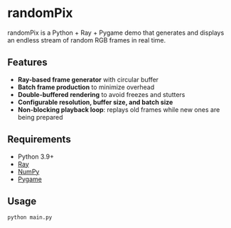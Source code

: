 
# randomPix

randomPix is a Python + Ray + Pygame demo that generates and displays an endless stream of random RGB frames in real time.

## Features

- **Ray-based frame generator** with circular buffer
- **Batch frame production** to minimize overhead
- **Double-buffered rendering** to avoid freezes and stutters
- **Configurable resolution, buffer size, and batch size**
- **Non-blocking playback loop**: replays old frames while new ones are being prepared

## Requirements

- Python 3.9+
- [Ray](https://www.ray.io)
- [NumPy](https://numpy.org)
- [Pygame](https://www.pygame.org)

## Usage

```bash
python main.py
```
